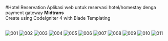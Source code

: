 #Hotel Reservation
Aplikasi web untuk reservasi hotel/homestay denga payment gateway <b>Midtrans</b>
</br>
Create using CodeIgniter 4 with Blade Templating
</br>
</br>

![001](https://user-images.githubusercontent.com/44487637/142625733-394d99a5-3a2f-419c-a8a0-9b11761fa544.PNG)
![002](https://user-images.githubusercontent.com/44487637/142625741-31953a1c-ef64-4f6a-9ad7-192693cc4589.PNG)
![003](https://user-images.githubusercontent.com/44487637/142625750-a66ef1cc-6d2b-4a41-a596-2fd1933eb9c7.PNG)
![004](https://user-images.githubusercontent.com/44487637/142625751-665a1893-2f64-413a-9595-67794f98c7f7.PNG)
![005](https://user-images.githubusercontent.com/44487637/142625756-866f7204-f5e5-49b6-8a38-8c8442d3a7f9.PNG)
![006](https://user-images.githubusercontent.com/44487637/142625757-296a82a9-9c07-400d-a72c-e54dbc9ac4d8.PNG)
![007](https://user-images.githubusercontent.com/44487637/142625759-6d3236a3-c2ce-4e1b-aab9-f15ef5586657.PNG)
![008](https://user-images.githubusercontent.com/44487637/142625763-85f1a7e9-c78e-490e-ad0b-bfa0f563861d.PNG)
![009](https://user-images.githubusercontent.com/44487637/142625769-3d2f5603-f538-49d7-b5d2-7c5c134b8833.PNG)
![010](https://user-images.githubusercontent.com/44487637/142625773-5d3f247c-c25b-469b-b9ee-1e3c549a4da2.PNG)
![011](https://user-images.githubusercontent.com/44487637/142625774-fe85e5b6-9314-483b-a8d2-6fb1e9a3687c.PNG)
